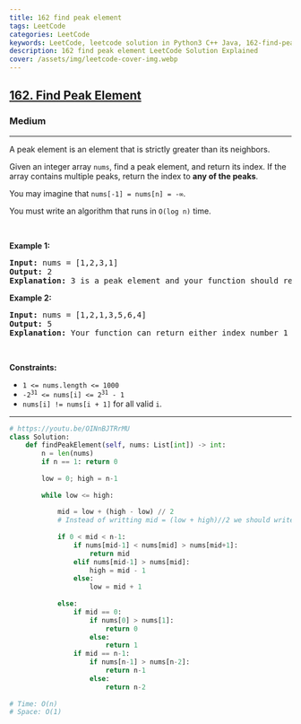 ```yaml
---
title: 162 find peak element
tags: LeetCode
categories: LeetCode
keywords: LeetCode, leetcode solution in Python3 C++ Java, 162-find-peak-element solution
description: 162 find peak element LeetCode Solution Explained
cover: /assets/img/leetcode-cover-img.webp
---
```



<h2><a href="https://leetcode.com/problems/find-peak-element/">162. Find Peak Element</a></h2><h3>Medium</h3><hr><div><p>A peak element is an element that is strictly greater than its neighbors.</p>

<p>Given an integer array <code>nums</code>, find a peak element, and return its index. If&nbsp;the array contains multiple peaks, return the index to <strong>any of the peaks</strong>.</p>

<p>You may imagine that <code>nums[-1] = nums[n] = -∞</code>.</p>

<p>You must write an algorithm that runs in&nbsp;<code>O(log n)</code> time.</p>

<p>&nbsp;</p>
<p><strong>Example 1:</strong></p>

<pre><strong>Input:</strong> nums = [1,2,3,1]
<strong>Output:</strong> 2
<strong>Explanation:</strong> 3 is a peak element and your function should return the index number 2.</pre>

<p><strong>Example 2:</strong></p>

<pre><strong>Input:</strong> nums = [1,2,1,3,5,6,4]
<strong>Output:</strong> 5
<strong>Explanation:</strong> Your function can return either index number 1 where the peak element is 2, or index number 5 where the peak element is 6.</pre>

<p>&nbsp;</p>
<p><strong>Constraints:</strong></p>

<ul>
	<li><code>1 &lt;= nums.length &lt;= 1000</code></li>
	<li><code>-2<sup>31</sup> &lt;= nums[i] &lt;= 2<sup>31</sup> - 1</code></li>
	<li><code>nums[i] != nums[i + 1]</code> for all valid <code>i</code>.</li>
</ul>
</div>

---




```python
# https://youtu.be/OINnBJTRrMU
class Solution:
    def findPeakElement(self, nums: List[int]) -> int:
        n = len(nums)
        if n == 1: return 0
        
        low = 0; high = n-1
        
        while low <= high:
            
            mid = low + (high - low) // 2
            # Instead of writting mid = (low + high)//2 we should write mid = low + (high - low)//2 because of INTEGER OVERFLOW in the former case
            
            if 0 < mid < n-1:
                if nums[mid-1] < nums[mid] > nums[mid+1]:
                    return mid
                elif nums[mid-1] > nums[mid]:
                    high = mid - 1
                else:
                    low = mid + 1
                    
            else:
                if mid == 0:
                    if nums[0] > nums[1]:
                        return 0
                    else:
                        return 1
                if mid == n-1:
                    if nums[n-1] > nums[n-2]:
                        return n-1
                    else:
                        return n-2
                    
# Time: O(n)
# Space: O(1)
        
```
